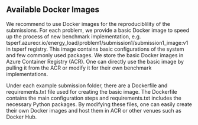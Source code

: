 ## Available Docker Images

We recommend to use Docker images for the reproduciblility of the submissions. For each problem, we provide a basic Docker image to speed up the process of new benchmark implementation, e.g. tsperf.azurecr.io/energy_load/problem1/submission1/submission1_image:v1 in tsperf registry. This image contains basic configurations of the system and few commonly used packages. We store the basic Docker images in Azure Container Registry (ACR). One can directly use the basic image by pulling it from the ACR or modify it for their own benchmark implementations. 

Under each example submission folder, there are a Dockerfile and requirements.txt file used for creating the basic image. The Dockerfile contains the main configuration steps and requirements.txt includes the necessary Python packages. By modifying these files, one can easily create their own Docker images and host them in ACR or other venues such as Docker Hub.